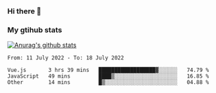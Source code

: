 ### Hi there 👋

### My gtihub stats

[![Anurag's github stats](https://github-readme-stats.vercel.app/api?username=gaozhidong)](https://github.com/gaozhidong/github-readme-stats)

<!--START_SECTION:waka-->

```text
From: 11 July 2022 - To: 18 July 2022

Vue.js       3 hrs 39 mins   ██████████████████▓░░░░░░   74.79 %
JavaScript   49 mins         ████▒░░░░░░░░░░░░░░░░░░░░   16.85 %
Other        14 mins         █▒░░░░░░░░░░░░░░░░░░░░░░░   04.88 %
```

<!--END_SECTION:waka-->